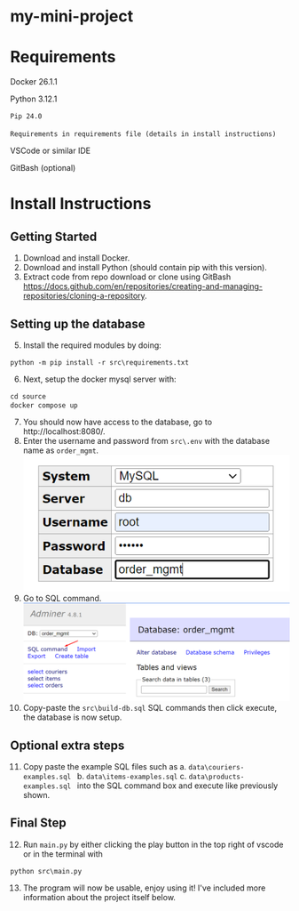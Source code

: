 # my-mini-project

# Requirements
Docker 26.1.1

Python 3.12.1

    Pip 24.0
    
    Requirements in requirements file (details in install instructions)
    
VSCode or similar IDE

GitBash (optional)

# Install Instructions

## Getting Started
1. Download and install Docker.
2. Download and install Python (should contain pip with this version).
4. Extract code from repo download or clone using GitBash https://docs.github.com/en/repositories/creating-and-managing-repositories/cloning-a-repository.

## Setting up the database
5. Install the required modules by doing:
```
python -m pip install -r src\requirements.txt
```
6. Next, setup the docker mysql server with:
```
cd source
docker compose up
```
7. You should now have access to the database, go to http://localhost:8080/.
8. Enter the username and password from `src\.env` with the database name as `order_mgmt`. ![alt text](readme-images\image0.png)
9. Go to SQL command. ![alt text](readme-images\image1.png)
10. Copy-paste the `src\build-db.sql` SQL commands then click execute, the database is now setup.

## Optional extra steps
11. Copy paste the example SQL files such as 
    a. `data\couriers-examples.sql `
    b. `data\items-examples.sql`
    c. `data\products-examples.sql `
into the SQL command box and execute like previously shown.

## Final Step
12. Run `main.py` by either clicking the play button in the top right of vscode or in the terminal with
```
python src\main.py
```
13. The program will now be usable, enjoy using it! I've included more information about the project itself below.



